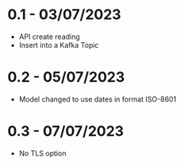# 0.1 - 03/07/2023
- API create reading
- Insert into a Kafka Topic

# 0.2 - 05/07/2023
- Model changed to use dates in format ISO-8601

# 0.3 - 07/07/2023
- No TLS option

